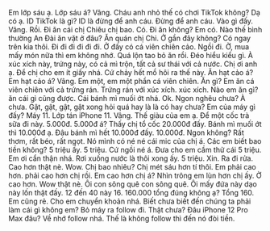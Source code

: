Em lớp sáu ạ. Lớp sáu á? Vâng. Cháu anh nhỏ thế có chơi TikTok không? Dạ có ạ. ID TikTok là gì? ID là đừng để anh cáu. Đừng để anh cáu. Vào gì đấy. Vâng. Rồi. Đi ăn cái chị Chiêu chị bao. Có. Đi ăn không? Em có. Nào thế bình thường An Đài ăn vặt ở đâu? Ăn quán chị Chi. Ở gần đây không? Có ngay trên kia thôi. Đi đi đi đi đi đi. Ở đấy có cá viên chiên cảo. Ngồi đi. Ờ, mua mấy món nữa thì em không nhớ. Quá lộn tao bỏ ăn rồi. Đéo hiểu kiểu gì. À xúc xích này, trứng này, có cả mì trộn, tất cả sư thái với cả nước. Chị ơi anh ạ. Để chị cho em ít giấy nhá. Cứ chảy hết mồ hôi ra thế này. Ăn hạt cảo á? Em hạt cảo á? Vâng. Em một, em một phần cá viên chiên. Ăn gì? Em ăn cá viên chiên với cả trứng rán. Trứng rán với xúc xích. xúc xích. Nào em ăn gì? ăn cái gì cũng được. Cái bánh mì muối ớt nhá. Ok. Ngon nghêu chưa? À chưa. Gật, gật, gật, gật xong hỏi quá hay là là có hay chưa? Em của máy gì đấy? Máy 11. Lớp tán iPhone 11. Vâng. Thế giàu của em ạ. Để một cốc trà sữa đi này. 5.000đ. 5.000đ á? Thấy chị tổ cốc 20.000đ đấy. Bánh mì muối ớt thì 10.000đ ạ. Đâu bánh mì hết 10.000đ đấy. 10.000đ. Ngon không? Rất thơm, rất béo, rất ngọt. Nó mình có né né cái mic của chị á. Các em biết bao tiền không? 5 triệu ấy. 5 triệu. Cứ ngồi né á. Đưa cho em cầm thử cái 5 triệu. Em ơi cẩn thận nhá. Rơi xuống nước là thôi xong ấy. 5 triệu. Xin. Ra đi rửa. Cao hơn thật nè. Wow. Chị bao nhiêu? Chị mét sáu hơn tí thôi. Em phải cao hơn. phải cao hơn chị rồi. Em cao hơn chị á? Nhìn trông em lùn hơn chị ấy. Ờ cao hơn. Wow thật nè. Ôi con sông quê con sông quê. Ôi mấy đứa này dạo này lốn thật đấy. 12 đến 40 này 16. 160.000 tổng đúng không ạ? Tổng 160. Em cũng rẻ. Cho em chuyển khoản nhá. Biết chưa biết đến chúng ta phải làm cái gì không em? Bỏ máy ra follow đi. Thật chưa? Đâu iPhone 12 Pro Max đâu? Về nhớ follow nhá. Thế là không follow thì đến nó đòi tiền.